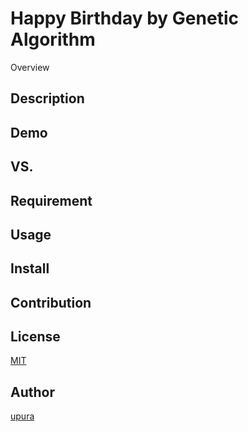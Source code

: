 Happy Birthday by Genetic Algorithm
===
Overview

## Description

## Demo

## VS. 

## Requirement

## Usage

## Install

## Contribution

## License

[MIT](https://github.com/upura/happy.birthday.ga/blob/master/LICENSE)

## Author

[upura](https://github.com/upura)